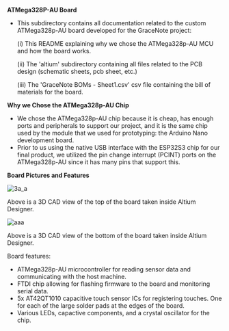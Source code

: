 **ATMega328P-AU Board**

- This subdirectory contains all documentation related to the custom ATMega328p-AU board developed for the GraceNote project:

  (i) This README explaining why we chose the ATMega328p-AU MCU and how the board works.

  (ii) The 'altium' subdirectory containing all files related to the PCB design (schematic sheets, pcb sheet, etc.)

  (iii) The 'GraceNote BOMs - Sheet1.csv' csv file containing the bill of materials for the board.

**Why we Chose the ATMega328p-AU Chip**

- We chose the ATMega328p-AU chip because it is cheap, has enough ports and peripherals to support our project, and it is the same chip used by the module that we used for prototyping: the Arduino Nano development board.
- Prior to us using the native USB interface with the ESP32S3 chip for our final product, we utilized the pin change interrupt (PCINT) ports on the ATMega328p-AU since it has many pins that support this.

**Board Pictures and Features**

![3a_a](https://github.com/pink10000/GraceNote/assets/121917210/2c8ca7ba-1779-4cb4-9e09-138cf1c7df37)

Above is a 3D CAD view of the top of the board taken inside Altium Designer.

![aaa](https://github.com/pink10000/GraceNote/assets/121917210/ad981fe8-b180-457c-b34a-c63377d50234)

Above is a 3D CAD view of the bottom of the board taken inside Altium Designer.

Board features:

  - ATMega328p-AU microcontroller for reading sensor data and communicating with the host machine.
  - FTDI chip allowing for flashing firmware to the board and monitoring serial data.
  - 5x AT42QT1010 capacitive touch sensor ICs for registering touches. One for each of the large solder pads at the edges of the board.
  - Various LEDs, capactive components, and a crystal oscillator for the chip.
